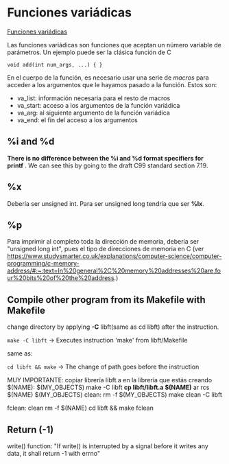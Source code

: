 # Funciones variádicas

[Funciones variádicas](https://hardfloat.es/blog/2021/11/05/funciones-variadicas.html)

Las funciones variádicas son funciones que aceptan un número variable de parámetros. Un ejemplo puede ser la clásica función de C

`void add(int num_args, ...) {
}`

En el cuerpo de la función, es necesario usar una serie de *macros* para acceder a los argumentos que le hayamos pasado a la función. Estos son:

- va_list: información necesaria para el resto de macros
- va_start: acceso a los argumentos de la función variádica
- va_arg: al siguiente argumento de la función variádica
- va_end: el fin del acceso a los argumentos

## %i and %d

**There is no difference between the %i and %d format specifiers for printf** . We can see this by going to the draft C99 standard section 7.19.

## %x

Debería ser unsigned int. Para ser unsigned long tendría que ser **%lx**.

## %p

Para imprimir al completo toda la dirección de memoria, debería ser "unsigned long int", pues el tipo de direcciones de memoria en C (ver https://www.studysmarter.co.uk/explanations/computer-science/computer-programming/c-memory-address/#:~:text=In%20general%2C%20memory%20addresses%20are,four%20bits%20of%20the%20address.)

## Compile other program from its Makefile with Makefile

change directory by applying **-C** libft(same as cd libft) after the instruction.

`make -C libft` -> Executes instruction 'make' from libft/Makefile

same as:

`cd libft && make` -> The change of path goes before the instruction

MUY IMPORTANTE: copiar librería libft.a en la librería que estás creando
$(NAME): $(MY_OBJECTS)
		make -C libft
		**cp libft/libft.a $(NAME)**
		ar rcs $(NAME) $(MY_OBJECTS)
clean:
	rm -f $(MY_OBJECTS)
	make clean -C libft

fclean: clean
	rm -f $(NAME)
	cd libft && make fclean

## Return (-1)

write() function: "If write() is interrupted by a signal before it writes any data, it shall return -1 with errno"